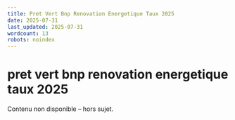 ```yaml
---
title: Pret Vert Bnp Renovation Energetique Taux 2025
date: 2025-07-31
last_updated: 2025-07-31
wordcount: 13
robots: noindex
---
```


# pret vert bnp renovation energetique taux 2025

Contenu non disponible – hors sujet.